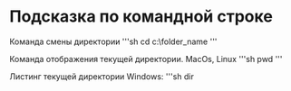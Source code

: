 # Подсказка по командной строке

Команда смены директории
'''sh
cd c:\folder_name
'''

Команда отображения текущей директории. MacOs, Linux
'''sh
pwd
'''

Листинг текущей директории
Windows:
'''sh
dir



